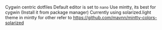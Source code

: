 Cygwin centric dotfiles
Default editor is set to `nano`
Use mintty, its best for cygwin (Install it from package manager)
Currently using solarized.light theme in mintty for other refer to https://github.com/mavnn/mintty-colors-solarized
